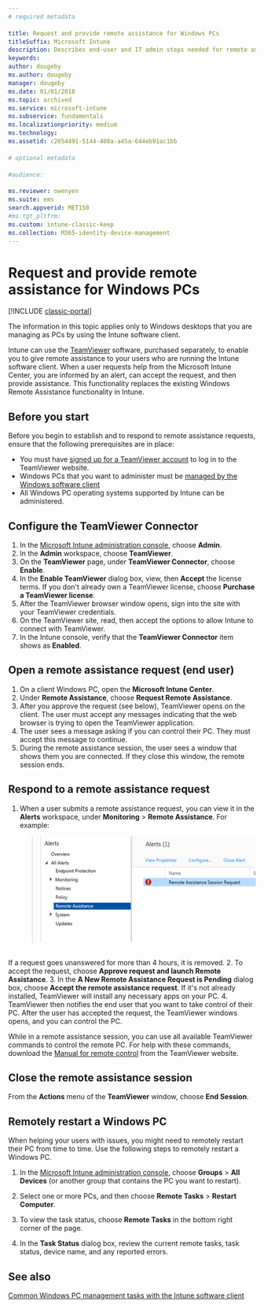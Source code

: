 ```yaml
---
# required metadata

title: Request and provide remote assistance for Windows PCs 
titleSuffix: Microsoft Intune
description: Describes end-user and IT admin steps needed for remote assistance for Windows desktops that are being managed as PCs, and steps for remotely starting a PC.
keywords:
author: dougeby
ms.author: dougeby
manager: dougeby
ms.date: 01/01/2018
ms.topic: archived
ms.service: microsoft-intune
ms.subservice: fundamentals
ms.localizationpriority: medium
ms.technology:
ms.assetid: c2654491-5144-408a-a45a-644eb91ac1bb

# optional metadata

#audience:

ms.reviewer: owenyen
ms.suite: ems
search.appverid: MET150
#ms.tgt_pltfrm:
ms.custom: intune-classic-keep
ms.collection: M365-identity-device-management
---
```


# Request and provide remote assistance for Windows PCs

[!INCLUDE [classic-portal](../includes/classic-portal.md)]

The information in this topic applies only to Windows desktops that you are managing as PCs by using the Intune software client.

Intune can use the [TeamViewer](https://www.teamviewer.com) software, purchased separately, to enable you to give remote assistance to your users who are running the Intune software client. When a user requests help from the Microsoft Intune Center, you are informed by an alert, can accept the request, and then provide assistance. This functionality replaces the existing Windows Remote Assistance functionality in Intune.


## Before you start

Before you begin to establish and to respond to remote assistance requests, ensure that the following prerequisites are in place:

- You must have [signed up for a TeamViewer account](https://login.teamviewer.com/LogOn#register) to log in to the TeamViewer website.
- Windows PCs that you want to administer must be [managed by the Windows software client](manage-windows-pcs-with-microsoft-intune.md)
- All Windows PC operating systems supported by Intune can be administered.

## Configure the TeamViewer Connector

1. In the [Microsoft Intune administration console](https://manage.microsoft.com), choose **Admin**.
2. In the **Admin** workspace, choose **TeamViewer**.
3. On the **TeamViewer** page, under **TeamViewer Connector**, choose **Enable**.
4. In the **Enable TeamViewer** dialog box, view, then **Accept** the license terms. If you don't already own a TeamViewer license, choose **Purchase a TeamViewer license**.
5. After the TeamViewer browser window opens, sign into the site with your TeamViewer credentials.
6. On the TeamViewer site, read, then accept the options to allow Intune to connect with TeamViewer.
7. In the Intune console, verify that the **TeamViewer Connector** item shows as **Enabled**.


## Open a remote assistance request (end user)

1. On a client Windows PC, open the **Microsoft Intune Center**.
2. Under **Remote Assistance**, choose **Request Remote Assistance**.
3. After you approve the request (see below), TeamViewer opens on the client. The user must accept any messages indicating that the web browser is trying to open the TeamViewer application.
4. The user sees a message asking if you can control their PC. They must accept this message to continue.
5. During the remote assistance session, the user sees a window that shows them you are connected. If they close this window, the remote session ends.

## Respond to a remote assistance request

1. When a user submits a remote assistance request, you can view it in the **Alerts** workspace, under **Monitoring** > **Remote Assistance**. For example:
   > ![Screenshot of a remote assistance request](./media/request-and-provide-remote-assistance-for-windows-pcs-in-microsoft-intune/team-viewer.png)

<br>If a request goes unanswered for more than 4 hours, it is removed.
2. To accept the request, choose **Approve request and launch Remote Assistance**.
3. In the **A New Remote Assistance Request is Pending** dialog box, choose **Accept the remote assistance request**. If it's not already installed, TeamViewer will install any necessary apps on your PC.
4. TeamViewer then notifies the end user that you want to take control of their PC. After the user has accepted the request, the TeamViewer windows opens, and you can control the PC.

While in a remote assistance session, you can use all available TeamViewer commands to control the remote PC. For help with these commands, download the [Manual for remote control](http://www.teamviewer.com/en/support/documents/) from the TeamViewer website.

## Close the remote assistance session

From the **Actions** menu of the **TeamViewer** window, choose **End Session**.

## Remotely restart a Windows PC
When helping your users with issues, you might need to remotely restart their PC from time to time. Use the following steps to remotely restart a Windows PC.

1. In the [Microsoft Intune administration console](https://manage.microsoft.com/), choose **Groups** &gt; **All Devices** (or another group that contains the PC you want to restart).

2. Select one or more PCs, and then choose **Remote Tasks** &gt; **Restart Computer**.

3. To view the task status, choose **Remote Tasks** in the bottom right corner of the page.

4. In the **Task Status** dialog box, review the current remote tasks, task status, device name, and any reported errors.

## See also

[Common Windows PC management tasks with the Intune software client](common-windows-pc-management-tasks-with-the-microsoft-intune-computer-client.md)
